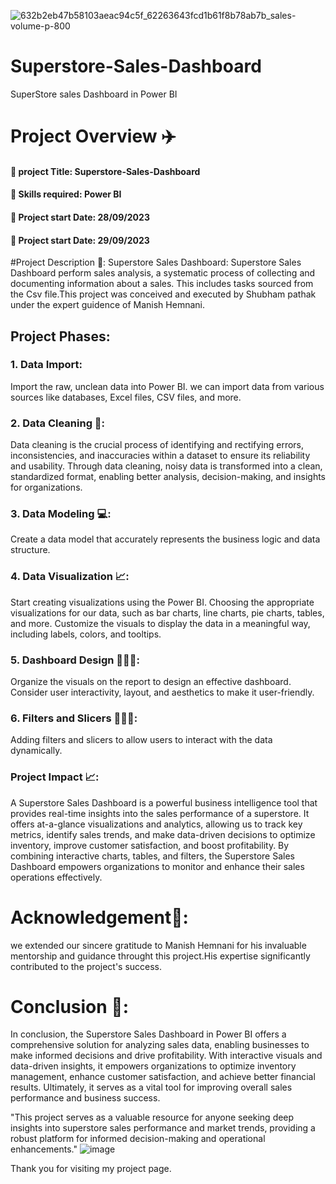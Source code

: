 ![632b2eb47b58103aeac94c5f_62263643fcd1b61f8b78ab7b_sales-volume-p-800](https://github.com/Shubhampathak02/Superstore-Sales-Dashboard/assets/138750345/ac222c32-9c6d-4ccd-8018-92e0a4d52b17)

# Superstore-Sales-Dashboard
SuperStore sales Dashboard in Power BI
# Project Overview ✈️
#### 📑 project Title: Superstore-Sales-Dashboard
#### 🔧 Skills required: Power BI
#### 📆 Project start Date: 28/09/2023
#### 📆 Project start Date: 29/09/2023
#Project Description 📂:
Superstore Sales Dashboard: Superstore Sales Dashboard perform sales analysis, a systematic process of collecting and documenting information about a sales. This includes tasks sourced from the Csv file.This project was conceived and executed by Shubham pathak under the expert guidence of Manish Hemnani.
## Project Phases:
### 1. Data Import:
Import the raw, unclean data into Power BI. we can import data from various sources like databases, Excel files, CSV files, and more.
### 2. Data Cleaning 🧹:
Data cleaning is the crucial process of identifying and rectifying errors, inconsistencies, and inaccuracies within a dataset to ensure its reliability and usability.
Through data cleaning, noisy data is transformed into a clean, standardized format, enabling better analysis, decision-making, and insights for organizations.
### 3. Data Modeling 💻:

Create a data model that accurately represents the business logic and data structure.
### 4. Data Visualization 📈:

Start creating visualizations using the Power BI.
Choosing the appropriate visualizations for our data, such as bar charts, line charts, pie charts, tables, and more.
Customize the visuals to display the data in a meaningful way, including labels, colors, and tooltips.
### 5. Dashboard Design 👩🏽‍💻:

Organize the visuals on the report to design an effective dashboard.
Consider user interactivity, layout, and aesthetics to make it user-friendly.

### 6. Filters and Slicers 👨🏾‍🔧:

Adding filters and slicers to allow users to interact with the data dynamically.

### Project Impact 📈:

A Superstore Sales Dashboard is a powerful business intelligence tool that provides real-time insights into the sales performance of a superstore. It offers at-a-glance visualizations and analytics, allowing us to track key metrics, identify sales trends, and make data-driven decisions to optimize inventory, improve customer satisfaction, and boost profitability. By combining interactive charts, tables, and filters, the Superstore Sales Dashboard empowers organizations to monitor and enhance their sales operations effectively.

# Acknowledgement🙏:

we extended our sincere gratitude to Manish Hemnani for his invaluable mentorship and guidance throught this project.His expertise significantly contributed to the project's success.

# Conclusion 🎳:


In conclusion, the Superstore Sales Dashboard in Power BI offers a comprehensive solution for analyzing sales data, enabling businesses to make informed decisions and drive profitability. With interactive visuals and data-driven insights, it empowers organizations to optimize inventory management, enhance customer satisfaction, and achieve better financial results. Ultimately, it serves as a vital tool for improving overall sales performance and business success.

"This project serves as a valuable resource for anyone seeking deep insights into superstore sales performance and market trends, providing a robust platform for informed decision-making and operational enhancements."
![image](https://github.com/Shubhampathak02/Superstore-Sales-Dashboard/assets/138750345/a15dd56e-c27a-4f61-9e4d-86bcc13e0a33)

Thank you for visiting my project page.



